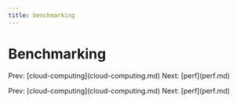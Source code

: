 ```yaml
---
title: benchmarking
---
```


# Benchmarking

Prev: \[cloud-computing](cloud-computing.md) Next:
\[perf](perf.md)

Prev: \[cloud-computing](cloud-computing.md) Next:
\[perf](perf.md)
